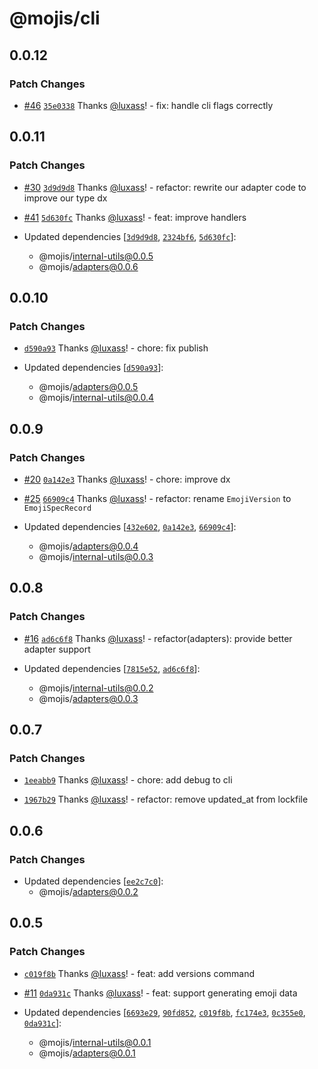 # @mojis/cli

## 0.0.12

### Patch Changes

- [#46](https://github.com/mojisdev/mojis/pull/46) [`35e0338`](https://github.com/mojisdev/mojis/commit/35e033802c23917936750f8795cf5025aa3def4f) Thanks [@luxass](https://github.com/luxass)! - fix: handle cli flags correctly

## 0.0.11

### Patch Changes

- [#30](https://github.com/mojisdev/mojis/pull/30) [`3d9d9d8`](https://github.com/mojisdev/mojis/commit/3d9d9d870ac1b873b559d6f4e0ef458240ba2537) Thanks [@luxass](https://github.com/luxass)! - refactor: rewrite our adapter code to improve our type dx

- [#41](https://github.com/mojisdev/mojis/pull/41) [`5d630fc`](https://github.com/mojisdev/mojis/commit/5d630fcbb34baef172c725e523a08134ecfc3079) Thanks [@luxass](https://github.com/luxass)! - feat: improve handlers

- Updated dependencies [[`3d9d9d8`](https://github.com/mojisdev/mojis/commit/3d9d9d870ac1b873b559d6f4e0ef458240ba2537), [`2324bf6`](https://github.com/mojisdev/mojis/commit/2324bf668498f447e57a59da630e55c5bd4b1511), [`5d630fc`](https://github.com/mojisdev/mojis/commit/5d630fcbb34baef172c725e523a08134ecfc3079)]:
  - @mojis/internal-utils@0.0.5
  - @mojis/adapters@0.0.6

## 0.0.10

### Patch Changes

- [`d590a93`](https://github.com/mojisdev/mojis/commit/d590a934db5e8de7a421ceeb08e16f924b7ca324) Thanks [@luxass](https://github.com/luxass)! - chore: fix publish

- Updated dependencies [[`d590a93`](https://github.com/mojisdev/mojis/commit/d590a934db5e8de7a421ceeb08e16f924b7ca324)]:
  - @mojis/adapters@0.0.5
  - @mojis/internal-utils@0.0.4

## 0.0.9

### Patch Changes

- [#20](https://github.com/mojisdev/mojis/pull/20) [`0a142e3`](https://github.com/mojisdev/mojis/commit/0a142e37870a6c4f1fb75f595ecc0c3aec207a8b) Thanks [@luxass](https://github.com/luxass)! - chore: improve dx

- [#25](https://github.com/mojisdev/mojis/pull/25) [`66909c4`](https://github.com/mojisdev/mojis/commit/66909c4e2e1f8f36a2c226ba86a61929e2b23c2c) Thanks [@luxass](https://github.com/luxass)! - refactor: rename `EmojiVersion` to `EmojiSpecRecord`

- Updated dependencies [[`432e602`](https://github.com/mojisdev/mojis/commit/432e6022ab834c045db5e233545f2bd72096f0d1), [`0a142e3`](https://github.com/mojisdev/mojis/commit/0a142e37870a6c4f1fb75f595ecc0c3aec207a8b), [`66909c4`](https://github.com/mojisdev/mojis/commit/66909c4e2e1f8f36a2c226ba86a61929e2b23c2c)]:
  - @mojis/adapters@0.0.4
  - @mojis/internal-utils@0.0.3

## 0.0.8

### Patch Changes

- [#16](https://github.com/mojisdev/mojis/pull/16) [`ad6c6f8`](https://github.com/mojisdev/mojis/commit/ad6c6f8806d78a389355bc8b2540c7ba0a0245ec) Thanks [@luxass](https://github.com/luxass)! - refactor(adapters): provide better adapter support

- Updated dependencies [[`7815e52`](https://github.com/mojisdev/mojis/commit/7815e5221fdf73026c7d16e55570f8a0e1d7b981), [`ad6c6f8`](https://github.com/mojisdev/mojis/commit/ad6c6f8806d78a389355bc8b2540c7ba0a0245ec)]:
  - @mojis/internal-utils@0.0.2
  - @mojis/adapters@0.0.3

## 0.0.7

### Patch Changes

- [`1eeabb9`](https://github.com/mojisdev/mojis/commit/1eeabb9eb1c5013b8a4e5b6ef0865d0d57fbd320) Thanks [@luxass](https://github.com/luxass)! - chore: add debug to cli

- [`1967b29`](https://github.com/mojisdev/mojis/commit/1967b292b8751e06948e76dca0187031ba653fe8) Thanks [@luxass](https://github.com/luxass)! - refactor: remove updated_at from lockfile

## 0.0.6

### Patch Changes

- Updated dependencies [[`ee2c7c0`](https://github.com/mojisdev/mojis/commit/ee2c7c0a7fcb9d9dd5aeaa05449ec4a0c39cefe3)]:
  - @mojis/adapters@0.0.2

## 0.0.5

### Patch Changes

- [`c019f8b`](https://github.com/mojisdev/mojis/commit/c019f8b68053ea0bf84e27ca716d9eb2c09155cf) Thanks [@luxass](https://github.com/luxass)! - feat: add versions command

- [#11](https://github.com/mojisdev/mojis/pull/11) [`0da931c`](https://github.com/mojisdev/mojis/commit/0da931cb4198a653ebce6fce924225306f210e83) Thanks [@luxass](https://github.com/luxass)! - feat: support generating emoji data

- Updated dependencies [[`6693e29`](https://github.com/mojisdev/mojis/commit/6693e29a7dc605eb7c8d872abfb817d1f4fd54c4), [`90fd852`](https://github.com/mojisdev/mojis/commit/90fd85282dfd58525b9af1b5293f1387536366dc), [`c019f8b`](https://github.com/mojisdev/mojis/commit/c019f8b68053ea0bf84e27ca716d9eb2c09155cf), [`fc174e3`](https://github.com/mojisdev/mojis/commit/fc174e385e08554f53df34df68dcdd2a36d6c823), [`0c355e0`](https://github.com/mojisdev/mojis/commit/0c355e0ded031080363f21ca8a5e9a05ea906bcc), [`0da931c`](https://github.com/mojisdev/mojis/commit/0da931cb4198a653ebce6fce924225306f210e83)]:
  - @mojis/internal-utils@0.0.1
  - @mojis/adapters@0.0.1
